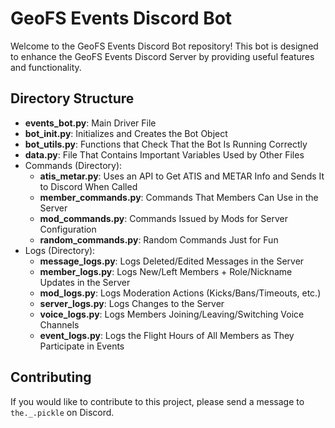 # GeoFS Events Discord Bot

Welcome to the GeoFS Events Discord Bot repository! 
This bot is designed to enhance the GeoFS Events Discord Server by providing useful features and functionality.

## Directory Structure

- **events_bot.py**: Main Driver File
- **bot_init.py**: Initializes and Creates the Bot Object
- **bot_utils.py**: Functions that Check That the Bot Is Running Correctly
- **data.py**: File That Contains Important Variables Used by Other Files
- Commands (Directory):
  - **atis_metar.py**: Uses an API to Get ATIS and METAR Info and Sends It to Discord When Called
  - **member_commands.py**: Commands That Members Can Use in the Server
  - **mod_commands.py**: Commands Issued by Mods for Server Configuration
  - **random_commands.py**: Random Commands Just for Fun
- Logs (Directory):
  - **message_logs.py**: Logs Deleted/Edited Messages in the Server
  - **member_logs.py**: Logs New/Left Members + Role/Nickname Updates in the Server
  - **mod_logs.py**: Logs Moderation Actions (Kicks/Bans/Timeouts, etc.)
  - **server_logs.py**: Logs Changes to the Server
  - **voice_logs.py**: Logs Members Joining/Leaving/Switching Voice Channels
  - **event_logs.py**: Logs the Flight Hours of All Members as They Participate in Events

## Contributing

If you would like to contribute to this project, please send a message to `the._.pickle` on Discord.
